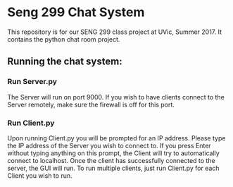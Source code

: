 # Seng 299 Chat System
This repository is for our SENG 299 class project at UVic, Summer 2017. It
contains the python chat room project.

## Running the chat system:

### Run Server.py
The Server will run on port 9000. If you wish to have clients connect to the
Server remotely, make sure the firewall is off for this port.

### Run Client.py
Upon running Client.py you will be prompted for an IP address. Please type
the IP address of the Server you wish to connect to. If you press Enter without
typing anything on this prompt, the Client will try to automatically connect to
localhost. Once the client has successfully connected to the server, the GUI 
will run. To run multiple clients, just run Client.py for each Client you wish
to run.
